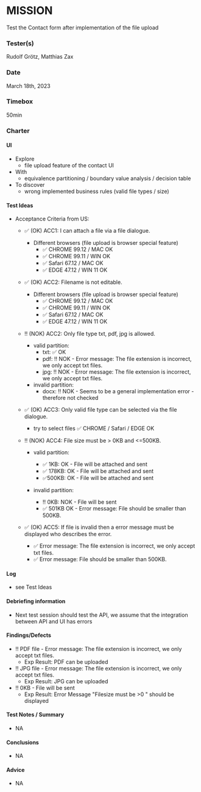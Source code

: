 # MISSION
Test the Contact form after implementation of the file upload

### Tester(s)
Rudolf Grötz, Matthias Zax

### Date
March 18th, 2023

### Timebox
50min

### Charter
#### UI
- Explore
    - file upload feature of the contact UI
- With
    - equivalence partitioning / boundary value analysis / decision table
- To discover
    - wrong implemented business rules (valid file types / size)

#### Test Ideas
- Acceptance Criteria from US:
  - :white_check_mark: (OK) ACC1: I can attach a file via a file dialogue. 
    - Different browsers (file upload is browser special feature)
      - :white_check_mark: CHROME 99.12 / MAC OK
      - :white_check_mark: CHROME 99.11 / WIN OK
      - :white_check_mark: Safari 67.12 / MAC OK
      - :white_check_mark: EDGE 47.12 / WIN 11 OK
      
  - :white_check_mark: (OK) ACC2: Filename is not editable. 
    - Different browsers (file upload is browser special feature)
      - :white_check_mark: CHROME 99.12 / MAC OK
      - :white_check_mark: CHROME 99.11 / WIN OK
      - :white_check_mark: Safari 67.12 / MAC OK
      - :white_check_mark: EDGE 47.12 / WIN 11 OK
      
  - :bangbang: (NOK) ACC2: Only file type txt, pdf, jpg is allowed. 
    - valid partition: 
      - txt: :white_check_mark: OK
      - pdf: :bangbang: NOK - Error message: The file extension is incorrect, we only accept txt files.
      - jpg: :bangbang: NOK - Error message: The file extension is incorrect, we only accept txt files.
    - invalid partition: 
      - docx: :bangbang: NOK - Seems to be a general implementation error - therefore not checked
    
  - :white_check_mark: (OK) ACC3: Only valid file type can be selected via the file dialogue. 
    - try to select files
      :white_check_mark: CHROME / Safari / EDGE OK
    
  - :bangbang: (NOK) ACC4: File size must be > 0KB and <=500KB. 
    - valid partition: 
      - :white_check_mark: 1KB: OK - File will be attached and sent
      - :white_check_mark: 178KB: OK - File will be attached and sent
      - :white_check_mark:500KB: OK - File will be attached and sent
      
    - invalid partition: 
      - :bangbang: 0KB: NOK - File will be sent
      - :white_check_mark: 501KB OK - Error message: File should be smaller than 500KB.
    
  - :white_check_mark: (OK) ACC5: If file is invalid then a error message must be displayed who describes the error.
    - :white_check_mark: Error message: The file extension is incorrect, we only accept txt files.
    - :white_check_mark: Error message: File should be smaller than 500KB.

#### Log
- see Test Ideas

#### Debriefing information
- Next test session should test the API, we assume that the integration between API and UI has errors

#### Findings/Defects
- :bangbang: PDF file - Error message: The file extension is incorrect, we only accept txt files.
  - Exp Result: PDF can be uploaded
- :bangbang: JPG file - Error message: The file extension is incorrect, we only accept txt files.
  - Exp Result: JPG can be uploaded
- :bangbang: 0KB - File will be sent
  - Exp Result: Error Message "Filesize must be >0 " should be displayed

#### Test Notes / Summary
- NA

#### Conclusions
- NA

#### Advice
- NA
